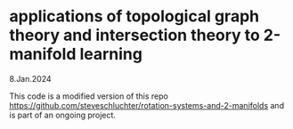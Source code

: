 # applications of topological graph theory and intersection theory to 2-manifold learning

8.Jan.2024

This code is a modified version of this repo https://github.com/steveschluchter/rotation-systems-and-2-manifolds
and is part of an ongoing project.
